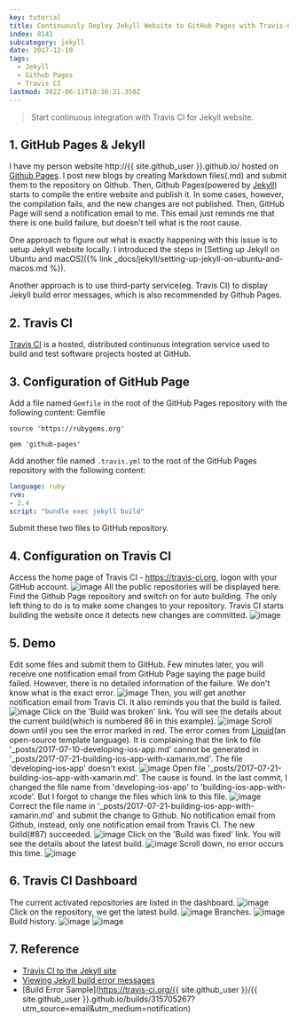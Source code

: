 ```yaml
---
key: tutorial
title: Continuously Deploy Jekyll Website to GitHub Pages with Travis-CI
index: 8141
subcategory: jekyll
date: 2017-12-10
tags:
  - Jekyll
  - Github Pages
  - Travis CI
lastmod: 2022-06-11T18:16:21.350Z
---
```


> Start continuous integration with Travis CI for Jekyll website.

## 1. GitHub Pages & Jekyll
I have my person website http://{{ site.github_user }}.github.io/ hosted on [Github Pages](https://pages.github.com/). I post new blogs by creating Markdown files(.md) and submit them to the repository on Github. Then, Github Pages(powered by [Jekyll](https://jekyllrb.com/)) starts to compile the entire website and publish it. In some cases, however, the compilation fails, and the new changes are not published. Then, GitHub Page will send a notification email to me. This email just reminds me that there is one build failure, but doesn't tell what is the root cause.

One approach to figure out what is exactly happening with this issue is to setup Jekyll website locally. I introduced the steps in [Setting up Jekyll on Ubuntu and macOS]({% link _docs/jekyll/setting-up-jekyll-on-ubuntu-and-macos.md %}).

Another approach is to use third-party service(eg. Travis CI) to display Jekyll build error messages, which is also recommended by Github Pages.

## 2. Travis CI
[Travis CI](https://travis-ci.org) is a hosted, distributed continuous integration service used to build and test software projects hosted at GitHub.

## 3. Configuration of GitHub Page
Add a file named `Gemfile` in the root of the GitHub Pages repository with the following content:
Gemfile
```raw
source 'https://rubygems.org'

gem 'github-pages'
```

Add another file named `.travis.yml` to the root of the GitHub Pages repository with the following content:
```yml
language: ruby
rvm:
- 2.4
script: "bundle exec jekyll build"
```

Submit these two files to GitHub repository.

## 4. Configuration on Travis CI
Access the home page of Travis CI - https://travis-ci.org, logon with your GitHub account.
![image](/assets/images/jekyll/8141/travisci_account.png)
All the public repositories will be displayed here. Find the Github Page repository and switch on for auto building. The only left thing to do is to make some changes to your repository. Travis CI starts building the website once it detects new changes are committed.
![image](/assets/images/jekyll/8141/travisci_activate.png)

## 5. Demo
Edit some files and submit them to GitHub. Few minutes later, you will receive one notification email from GitHub Page saying the page build failed. However, there is no detailed information of the failure. We don't know what is the exact error.
![image](/assets/images/jekyll/8141/notification_builderror.png)
Then, you will get another notification email from Travis CI. It also reminds you that the build is failed.
![image](/assets/images/jekyll/8141/notification_travis.png)
Click on the 'Build was broken' link. You will see the details about the current build(which is numbered 86 in this example).
![image](/assets/images/jekyll/8141/travis1.png)
Scroll down until you see the error marked in red. The error comes from [Liquid](https://shopify.github.io/liquid/)(an open-source template language). It is complaining that the link to file '\_posts/2017-07-10-developing-ios-app.md' cannot be generated in '\_posts/2017-07-21-building-ios-app-with-xamarin.md'. The file 'developing-ios-app' doesn't exist.
![image](/assets/images/jekyll/8141/travis2.png)
Open file '\_posts/2017-07-21-building-ios-app-with-xamarin.md'. The cause is found. In the last commit, I changed the file name from 'developing-ios-app' to 'building-ios-app-with-xcode'. But I forgot to change the files which link to this file.
![image](/assets/images/jekyll/8141/linkerror.png)
Correct the file name in '\_posts/2017-07-21-building-ios-app-with-xamarin.md' and submit the change to Github. No notification email from Github, instead, only one notification email from Travis CI. The new build(#87) succeeded.
![image](/assets/images/jekyll/8141/notification_fixed.png)
Click on the 'Build was fixed' link. You will see the details about the latest build.
![image](/assets/images/jekyll/8141/fix1.png)
Scroll down, no error occurs this time.
![image](/assets/images/jekyll/8141/fix2.png)

## 6. Travis CI Dashboard
The current activated repositories are listed in the dashboard.
![image](/assets/images/jekyll/8141/dashboard.png)
Click on the repository, we get the latest build.
![image](/assets/images/jekyll/8141/latestbuild.png)
Branches.
![image](/assets/images/jekyll/8141/branches.png)
Build history.
![image](/assets/images/jekyll/8141/history.png)
![image](/assets/images/jekyll/8141/history2.png)

## 7. Reference
* [Travis CI to the Jekyll site](https://jekyllrb.com/docs/continuous-integration/travis-ci/)
* [Viewing Jekyll build error messages](https://help.github.com/articles/viewing-jekyll-build-error-messages/)  
* [Build Error Sample](https://travis-ci.org/{{ site.github_user }}/{{ site.github_user }}.github.io/builds/315705267?utm_source=email&utm_medium=notification)
